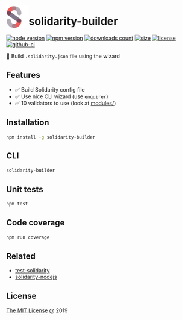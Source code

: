 <a href='https://infinitered.github.io/solidarity/'><img src='https://github.com/infinitered/solidarity/raw/master/_art/plugin.jpg' align='left' height="60"/></a>

# solidarity-builder

[![node version](https://img.shields.io/node/v/solidarity-builder.svg)](https://www.npmjs.com/package/solidarity-builder)
[![npm version](https://badge.fury.io/js/solidarity-builder.svg)](https://badge.fury.io/js/solidarity-builder)
[![downloads count](https://img.shields.io/npm/dt/solidarity-builder.svg)](https://www.npmjs.com/package/solidarity-builder)
[![size](https://packagephobia.com/badge?p=solidarity-builder)](https://packagephobia.com/result?p=solidarity-builder)
[![license](https://img.shields.io/npm/l/solidarity-builder.svg)](https://piecioshka.mit-license.org)
[![github-ci](https://github.com/piecioshka/solidarity-builder/actions/workflows/testing.yml/badge.svg)](https://github.com/piecioshka/solidarity-builder/actions/workflows/testing.yml)

🔨 Build `.solidarity.json` file using the wizard

## Features

* ✅ Build Solidarity config file
* ✅ Use nice CLI wizard (use `enquirer`)
* ✅ 10 validators to use (look at [modules/](/modules/))

## Installation

```bash
npm install -g solidarity-builder
```

## CLI

```bash
solidarity-builder
```

## Unit tests

```bash
npm test
```

## Code coverage

```bash
npm run coverage
```

## Related

* [test-solidarity](https://github.com/piecioshka/test-solidarity)
* [solidarity-nodejs](https://github.com/piecioshka/solidarity-nodejs)

## License

[The MIT License](https://piecioshka.mit-license.org) @ 2019
